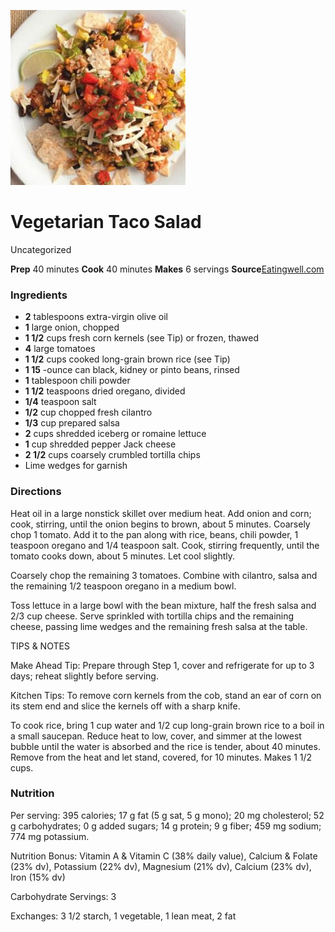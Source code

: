﻿

[![](./images/7b6242f7-2d6c-45fe-a6ec-7417d9b7b915.jpg)](http://assets.eatingwell.com/sites/default/files/imagecache/standard/recipes/MV7206.JPG)

#  Vegetarian Taco Salad

Uncategorized

 **Prep** 40 minutes **Cook** 40 minutes **Makes** 6 servings
**Source**[Eatingwell.com](http://www.eatingwell.com/recipes/vegetarian_taco_salad.html)

###  Ingredients

  * **2** tablespoons extra-virgin olive oil
  *  **1** large onion, chopped
  *  **1 1/2** cups fresh corn kernels (see Tip) or frozen, thawed
  *  **4** large tomatoes
  *  **1 1/2** cups cooked long-grain brown rice (see Tip)
  *  **1 15** -ounce can black, kidney or pinto beans, rinsed
  *  **1** tablespoon chili powder
  *  **1 1/2** teaspoons dried oregano, divided
  *  **1/4** teaspoon salt
  *  **1/2** cup chopped fresh cilantro
  *  **1/3** cup prepared salsa
  *  **2** cups shredded iceberg or romaine lettuce
  *  **1** cup shredded pepper Jack cheese
  *  **2 1/2** cups coarsely crumbled tortilla chips
  * Lime wedges for garnish

###  Directions

Heat oil in a large nonstick skillet over medium heat. Add onion and corn;
cook, stirring, until the onion begins to brown, about 5 minutes. Coarsely
chop 1 tomato. Add it to the pan along with rice, beans, chili powder, 1
teaspoon oregano and 1/4 teaspoon salt. Cook, stirring frequently, until the
tomato cooks down, about 5 minutes. Let cool slightly.

Coarsely chop the remaining 3 tomatoes. Combine with cilantro, salsa and the
remaining 1/2 teaspoon oregano in a medium bowl.

Toss lettuce in a large bowl with the bean mixture, half the fresh salsa and
2/3 cup cheese. Serve sprinkled with tortilla chips and the remaining cheese,
passing lime wedges and the remaining fresh salsa at the table.

TIPS & NOTES

Make Ahead Tip: Prepare through Step 1, cover and refrigerate for up to 3
days; reheat slightly before serving.

Kitchen Tips: To remove corn kernels from the cob, stand an ear of corn on its
stem end and slice the kernels off with a sharp knife.

To cook rice, bring 1 cup water and 1/2 cup long-grain brown rice to a boil in
a small saucepan. Reduce heat to low, cover, and simmer at the lowest bubble
until the water is absorbed and the rice is tender, about 40 minutes. Remove
from the heat and let stand, covered, for 10 minutes. Makes 1 1/2 cups.

###  Nutrition

Per serving: 395 calories; 17 g fat (5 g sat, 5 g mono); 20 mg cholesterol; 52
g carbohydrates; 0 g added sugars; 14 g protein; 9 g fiber; 459 mg sodium; 774
mg potassium.

Nutrition Bonus: Vitamin A & Vitamin C (38% daily value), Calcium & Folate
(23% dv), Potassium (22% dv), Magnesium (21% dv), Calcium (23% dv), Iron (15%
dv)

Carbohydrate Servings: 3

Exchanges: 3 1/2 starch, 1 vegetable, 1 lean meat, 2 fat

